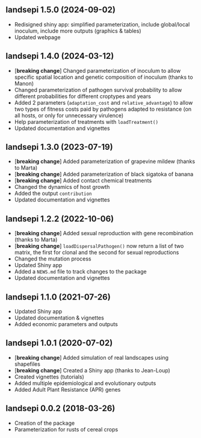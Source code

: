## landsepi 1.5.0 (2024-09-02)

* Redisigned shiny app: simplified parameterization, include global/local inoculum, include more outputs (graphics & tables)
* Updated webpage

## landsepi 1.4.0 (2024-03-12)

* [**breaking change**] Changed parameterization of inoculum to allow specific spatial location and genetic composition of inoculum (thanks to Manon)
* Changed parameterization of pathogen survival probability to allow different probabilities for different croptypes and years
* Added 2 parameters (`adaptation_cost` and `relative_advantage`) to allow two types of fitness costs paid by pathogens adapted to resistance (on all hosts, or only for unnecessary virulence) 
* Help parameterization of treatments with `loadTreatment()`
* Updated documentation and vignettes

## landsepi 1.3.0 (2023-07-19)

* [**breaking change**] Added parameterization of grapevine mildew (thanks to Marta)
* [**breaking change**] Added parameterization of black sigatoka of banana
* [**breaking change**] Added contact chemical treatments
* Changed the dynamics of host growth
* Added the output `contribution`
* Updated documentation and vignettes


## landsepi 1.2.2 (2022-10-06)

* [**breaking change**] Added sexual reproduction with gene recombination (thanks to Marta)
* [**breaking change**] `loadDispersalPathogen()` now return a list of two matrix, the first for clonal and the second for sexual reproductions
* Changed the mutation process
* Updated Shiny app
* Added a `NEWS.md` file to track changes to the package
* Updated documentation and vignettes


## landsepi 1.1.0 (2021-07-26)

* Updated Shiny app
* Updated documentation & vignettes
* Added economic parameters and outputs


## landsepi 1.0.1 (2020-07-02)

* [**breaking change**] Added simulation of real landscapes using shapefiles
* [**breaking change**] Created a Shiny app (thanks to Jean-Loup)
* Created vignettes (tutorials)
* Added multiple epidemiological and evolutionary outputs
* Added Adult Plant Resistance (APR) genes


## landsepi 0.0.2 (2018-03-26)

* Creation of the package
* Parameterization for rusts of cereal crops
